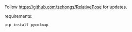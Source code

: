 Follow https://github.com/zehongs/RelativePose for updates.


requirements:
```
pip install pycolmap
```




